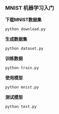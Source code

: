 ### MNIST 机器学习入门

**下载MNIST数据集**
```
python download.py
```

**生成数据集**
```
python dataset.py
```

**训练数据**
```
python train.py
```

**使用模型**
```
python mnist.py
```

**测试模型**
```
python test.py
```